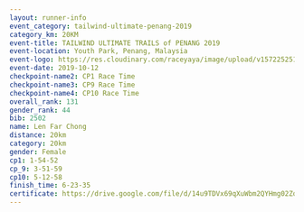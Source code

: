 ```yaml
---
layout: runner-info 
event_category: tailwind-ultimate-penang-2019 
category_km: 20KM 
event-title: TAILWIND ULTIMATE TRAILS of PENANG 2019 
event-location: Youth Park, Penang, Malaysia 
event-logo: https://res.cloudinary.com/raceyaya/image/upload/v1572252513/logo/utop-2019_h9tzys.jpg 
event-date: 2019-10-12 
checkpoint-name2: CP1 Race Time 
checkpoint-name3: CP9 Race Time 
checkpoint-name4: CP10 Race Time 
overall_rank: 131
gender_rank: 44
bib: 2502
name: Len Far Chong
distance: 20km
category: 20km
gender: Female
cp1: 1-54-52
cp_9: 3-51-59
cp10: 5-12-58
finish_time: 6-23-35
certificate: https://drive.google.com/file/d/14u9TDVx69qXuWbm2QYHmg02ZqSbHUWhP/view?usp=sharing
---
```

